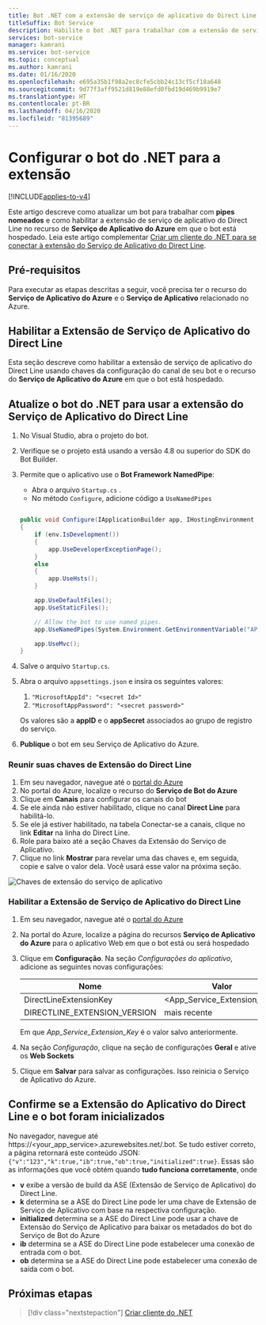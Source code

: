 ```yaml
---
title: Bot .NET com a extensão de serviço de aplicativo do Direct Line
titleSuffix: Bot Service
description: Habilite o bot .NET para trabalhar com a extensão de serviço de aplicativo do Direct Line
services: bot-service
manager: kamrani
ms.service: bot-service
ms.topic: conceptual
ms.author: kamrani
ms.date: 01/16/2020
ms.openlocfilehash: e695a35b1f98a2ec8cfe5cbb24c13cf5cf18a648
ms.sourcegitcommit: 9d77f3aff9521d819e88efd0fbd19d469b9919e7
ms.translationtype: HT
ms.contentlocale: pt-BR
ms.lasthandoff: 04/16/2020
ms.locfileid: "81395689"
---
```

# <a name="configure-net-bot-for-extension"></a>Configurar o bot do .NET para a extensão

[!INCLUDE[applies-to-v4](includes/applies-to.md)]

Este artigo descreve como atualizar um bot para trabalhar com **pipes nomeados** e como habilitar a extensão de serviço de aplicativo do Direct Line no recurso de **Serviço de Aplicativo do Azure** em que o bot está hospedado. Leia este artigo complementar [Criar um cliente do .NET para se conectar à extensão do Serviço de Aplicativo do Direct Line](bot-service-channel-directline-extension-net-client.md).


## <a name="prerequisites"></a>Pré-requisitos

Para executar as etapas descritas a seguir, você precisa ter o recurso do **Serviço de Aplicativo do Azure** e o **Serviço de Aplicativo** relacionado no Azure.

## <a name="enable-direct-line-app-service-extension"></a>Habilitar a Extensão de Serviço de Aplicativo do Direct Line

Esta seção descreve como habilitar a extensão de serviço de aplicativo do Direct Line usando chaves da configuração do canal de seu bot e o recurso do **Serviço de Aplicativo do Azure** em que o bot está hospedado.

## <a name="update-net-bot-to-use-direct-line-app-service-extension"></a>Atualize o bot do .NET para usar a extensão do Serviço de Aplicativo do Direct Line

1. No Visual Studio, abra o projeto do bot.
2. Verifique se o projeto está usando a versão 4.8 ou superior do SDK do Bot Builder.
3. Permite que o aplicativo use o **Bot Framework NamedPipe**:
    - Abra o arquivo `Startup.cs` .
    - No método ``Configure``, adicione código a ``UseNamedPipes``

    ```csharp

    public void Configure(IApplicationBuilder app, IHostingEnvironment env)
    {
        if (env.IsDevelopment())
        {
            app.UseDeveloperExceptionPage();
        }
        else
        {
            app.UseHsts();
        }

        app.UseDefaultFiles();
        app.UseStaticFiles();

        // Allow the bot to use named pipes.
        app.UseNamedPipes(System.Environment.GetEnvironmentVariable("APPSETTING_WEBSITE_SITE_NAME") + ".directline");

        app.UseMvc();
    }
    ```

4. Salve o arquivo `Startup.cs`.
5. Abra o arquivo `appsettings.json` e insira os seguintes valores:
    1. `"MicrosoftAppId": "<secret Id>"`
    2. `"MicrosoftAppPassword": "<secret password>"`

    Os valores são a **appID** e o **appSecret** associados ao grupo de registro do serviço.

6. **Publique** o bot em seu Serviço de Aplicativo do Azure.

### <a name="gather-your-direct-line-extension-keys"></a>Reunir suas chaves de Extensão do Direct Line

1. Em seu navegador, navegue até o [portal do Azure](https://portal.azure.com/)
1. No portal do Azure, localize o recurso do **Serviço de Bot do Azure**
1. Clique em **Canais** para configurar os canais do bot
1. Se ele ainda não estiver habilitado, clique no canal **Direct Line** para habilitá-lo.
1. Se ele já estiver habilitado, na tabela Conectar-se a canais, clique no link **Editar** na linha do Direct Line.
1. Role para baixo até a seção Chaves da Extensão do Serviço de Aplicativo.
1. Clique no link **Mostrar** para revelar uma das chaves e, em seguida, copie e salve o valor dela. Você usará esse valor na próxima seção.

![Chaves de extensão do serviço de aplicativo](./media/channels/direct-line-extension-extension-keys.png)

### <a name="enable-the-direct-line-app-service-extension"></a>Habilitar a Extensão de Serviço de Aplicativo do Direct Line

1. Em seu navegador, navegue até o [portal do Azure](https://portal.azure.com/)
1. Na portal do Azure, localize a página do recursos **Serviço de Aplicativo do Azure** para o aplicativo Web em que o bot está ou será hospedado
1. Clique em **Configuração**. Na seção *Configurações do aplicativo*, adicione as seguintes novas configurações:

    |Nome|Valor|
    |---|---|
    |DirectLineExtensionKey|<App_Service_Extension_Key>|
    |DIRECTLINE_EXTENSION_VERSION|mais recente|

    Em que *App_Service_Extension_Key* é o valor salvo anteriormente.

1. Na seção *Configuração*, clique na seção de configurações **Geral** e ative os **Web Sockets**
1. Clique em **Salvar** para salvar as configurações. Isso reinicia o Serviço de Aplicativo do Azure.

## <a name="confirm-direct-line-app-extension-and-the-bot-are-initialized"></a>Confirme se a Extensão do Aplicativo do Direct Line e o bot foram inicializados

No navegador, navegue até https://<your_app_service>.azurewebsites.net/.bot.
Se tudo estiver correto, a página retornará este conteúdo JSON: `{"v":"123","k":true,"ib":true,"ob":true,"initialized":true}`. Essas são as informações que você obtém quando **tudo funciona corretamente**, onde

- **v** exibe a versão de build da ASE (Extensão de Serviço de Aplicativo) do Direct Line.
- **k** determina se a ASE do Direct Line pode ler uma chave de Extensão de Serviço de Aplicativo com base na respectiva configuração.
- **initialized** determina se a ASE do Direct Line pode usar a chave de Extensão do Serviço de Aplicativo para baixar os metadados do bot do Serviço de Bot do Azure
- **ib** determina se a ASE do Direct Line pode estabelecer uma conexão de entrada com o bot.
- **ob** determina se a ASE do Direct Line pode estabelecer uma conexão de saída com o bot.

## <a name="next-steps"></a>Próximas etapas

> [!div class="nextstepaction"]
> [Criar cliente do .NET](./bot-service-channel-directline-extension-net-client.md)
